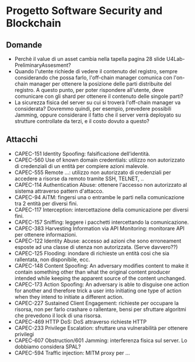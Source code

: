 # Progetto Software Security and Blockchain 

## Domande

- Perchè il value di un asset cambia nella tapella pagina 28 slide U4Lab-PreliminaryAssesment?
- Quando l'utente richiede di vedere il contenuto del registro, sempre considerando che possa farlo, l'off-chain manager comunica con l'on-chain manager per ottenere la posizione delle parti distribuite del registro. A questo punto, per poter rispondere all'utente, deve comunicare con gli shard per ottenere il contenuto delle singole parti?
- La sicurezza fisica del server su cui si troverà l'off-chain manager va considerata? Dovremmo quindi, per esempio, prevedere possibili Jamming, oppure considerare il fatto che il server verrà deployato su strutture controllate da terzi, e il costo dovuto a questo?

## Attacchi


- CAPEC-151 Identity Spoofing: falsificazione dell'identità.
- CAPEC-560 Use of known domain credentials: utilizzo non autorizzato di credenziali di un entità per compiere azioni malevole.
- CAPEC-555 Remote ...: utilizzo non autorizzato di credenziali per accedere a risorse da remoto tramite SSH, TELNET, ..
- CAPEC-114 Authentication Abuse: ottenere l'accesso non autorizzato al sistema attraverso pattern d'attacco.
- CAPEC-94 AiTM: fingersi una o entrambe le parti nella comunicazione tra 2 entità per diversi fini.
- CAPEC-117 Interception: intercettazione della comunicazione per diversi fini.
- CAPEC-157 Sniffing: leggere i pacchetti intercettando la comunicazione.
- CAPEC-383 Harvesting Information via API Monitoring: monitorare API per ottenere informazioni.
- CAPEC-122 Identity Abuse: accesso ad azioni che sono erroneament esposte ad una classe di utenza non autorizzata. (Serve davvero??)
- CAPEC-125 Flooding: inondare di richieste un entità cosi che sia rallentata, non disponibile, ecc.
- CAPEC-148 Content Spoofing: An adversary modifies content to make it contain something other than what the original content producer intended while keeping the apparent source of the content unchanged.
- CAPEC-173 Action Spoofing: An adversary is able to disguise one action for another and therefore trick a user into initiating one type of action when they intend to initiate a different action.
- CAPEC-227 Sustained Client Engagement: richieste per occupare la risorsa, non per farlo crashare o rallentare, bensi per sfruttare algoritmi che prevedono il lock di una risorsa.
- CAPEC-469 HTTP DoS: DoS attraverso richieste HTTP
- CAPEC-233 Privilege Escalation: sfruttare una vulnerabilità per ottenere privilegi
- CAPEC-607 Obstruction/601 Jamming: interferenza fisica sul server. Lo dobbiamo considera SPAL?
- CAPEC-594 Traffic injection: MITM proxy per ...
